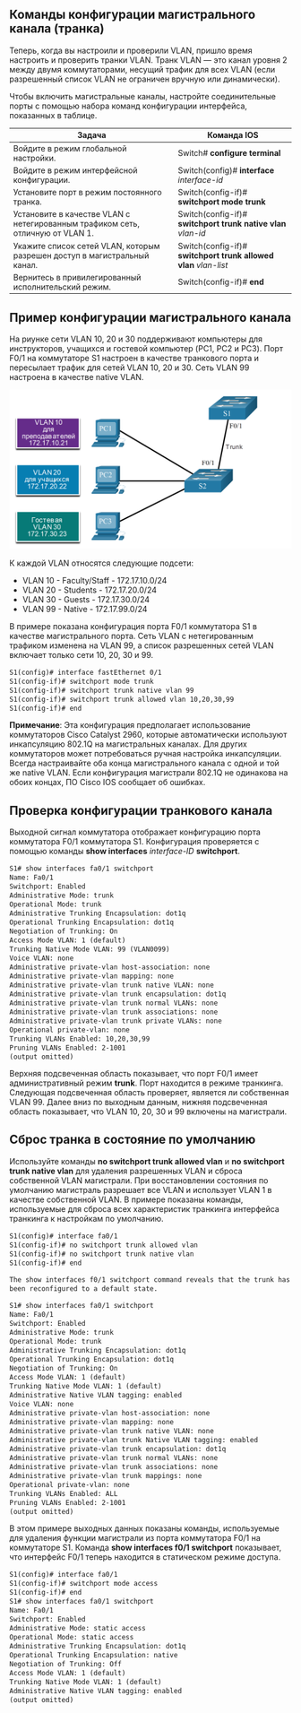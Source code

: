 <!-- 3.4.1 -->
## Команды конфигурации магистрального канала (транка)

Теперь, когда вы настроили и проверили VLAN, пришло время настроить и проверить транки VLAN. Транк VLAN — это канал уровня 2 между двумя коммутаторами, несущий трафик для всех VLAN (если разрешенный список VLAN не ограничен вручную или динамически).

Чтобы включить магистральные каналы, настройте соединительные порты с помощью набора команд конфигурации интерфейса, показанных в таблице.

| Задача | Команда IOS |
| --- | --- |
| Войдите в режим глобальной настройки. | Switch# **configure terminal** |
| Войдите в режим интерфейсной конфигурации. | Switch(config)# **interface** _interface-id_ |
| Установите порт в режим постоянного транка. | Switch(config-if)# **switchport mode trunk** |
| Установите в качестве VLAN с нетегированным трафиком сеть, отличную от VLAN 1. | Switch(config-if)# **switchport trunk native vlan** _vlan-id_ |
| Укажите список сетей VLAN, которым разрешен доступ в магистральный канал. | Switch(config-if)# **switchport trunk allowed vlan** _vlan-list_ |
| Вернитесь в привилегированный исполнительский режим. | Switch(config-if)# **end** |

<!-- 3.4.2 -->
## Пример конфигурации магистрального канала

На риунке сети VLAN 10, 20 и 30 поддерживают компьютеры для инструкторов, учащихся и гостевой компьютер (PC1, PC2 и PC3). Порт F0/1 на коммутаторе S1 настроен в качестве транкового порта и пересылает трафик для сетей VLAN 10, 20 и 30. Сеть VLAN 99 настроена в качестве native VLAN.

![](./assets/3.4.2.png)
<!-- /courses/srwe-dl/af9ea784-34fe-11eb-b1b2-9b1b0c1f7e0d/afb5d905-34fe-11eb-b1b2-9b1b0c1f7e0d/assets/c9a46d40-1c27-11ea-af09-3b2e6521927c.svg -->

К каждой VLAN относятся следующие подсети:

* VLAN 10 - Faculty/Staff - 172.17.10.0/24 
* VLAN 20 - Students - 172.17.20.0/24
* VLAN 30 - Guests - 172.17.30.0/24
* VLAN 99 - Native - 172.17.99.0/24

В примере показана конфигурация порта F0/1 коммутатора S1 в качестве магистрального порта. Сеть VLAN с нетегированным трафиком изменена на VLAN 99, а список разрешенных сетей VLAN включает только сети 10, 20, 30 и 99.

```
S1(config)# interface fastEthernet 0/1
S1(config-if)# switchport mode trunk
S1(config-if)# switchport trunk native vlan 99
S1(config-if)# switchport trunk allowed vlan 10,20,30,99
S1(config-if)# end
```

**Примечание**: Эта конфигурация предполагает использование коммутаторов Cisco Catalyst 2960, которые автоматически используют инкапсуляцию 802.1Q на магистральных каналах. Для других коммутаторов может потребоваться ручная настройка инкапсуляции. Всегда настраивайте оба конца магистрального канала с одной и той же native VLAN. Если конфигурация магистрали 802.1Q не одинакова на обоих концах, ПО Cisco IOS сообщает об ошибках.

<!-- 3.4.3 -->
## Проверка конфигурации транкового канала

Выходной сигнал коммутатора отображает конфигурацию порта коммутатора F0/1 коммутатора S1. Конфигурация проверяется с помощью команды **show interfaces** _interface-ID_ **switchport**.

```
S1# show interfaces fa0/1 switchport
Name: Fa0/1
Switchport: Enabled
Administrative Mode: trunk
Operational Mode: trunk
Administrative Trunking Encapsulation: dot1q
Operational Trunking Encapsulation: dot1q
Negotiation of Trunking: On
Access Mode VLAN: 1 (default)
Trunking Native Mode VLAN: 99 (VLAN0099)
Voice VLAN: none
Administrative private-vlan host-association: none 
Administrative private-vlan mapping: none 
Administrative private-vlan trunk native VLAN: none
Administrative private-vlan trunk encapsulation: dot1q
Administrative private-vlan trunk normal VLANs: none
Administrative private-vlan trunk associations: none
Administrative private-vlan trunk private VLANs: none 
Operational private-vlan: none
Trunking VLANs Enabled: 10,20,30,99
Pruning VLANs Enabled: 2-1001
(output omitted)
```

Верхняя подсвеченная область показывает, что порт F0/1 имеет административный режим **trunk**. Порт находится в режиме транкинга. Следующая подсвеченная область проверяет, является ли собственная VLAN 99. Далее вниз по выходным данным, нижняя подсвеченная область показывает, что VLAN 10, 20, 30 и 99 включены на магистрали.

<!-- 3.4.4 -->
## Сброс транка в состояние по умолчанию

Используйте команды **no switchport trunk allowed vlan** и **no switchport trunk native vlan** для удаления разрешенных VLAN и сброса собственной VLAN магистрали. При восстановлении состояния по умолчанию магистраль разрешает все VLAN и использует VLAN 1 в качестве собственной VLAN. В примере показаны команды, используемые для сброса всех характеристик транкинга интерфейса транкинга к настройкам по умолчанию.

```
S1(config)# interface fa0/1
S1(config-if)# no switchport trunk allowed vlan
S1(config-if)# no switchport trunk native vlan
S1(config-if)# end
```

```
The show interfaces f0/1 switchport command reveals that the trunk has been reconfigured to a default state.
```

```
S1# show interfaces fa0/1 switchport
Name: Fa0/1
Switchport: Enabled
Administrative Mode: trunk
Operational Mode: trunk
Administrative Trunking Encapsulation: dot1q
Operational Trunking Encapsulation: dot1q
Negotiation of Trunking: On
Access Mode VLAN: 1 (default) 
Trunking Native Mode VLAN: 1 (default)
Administrative Native VLAN tagging: enabled
Voice VLAN: none
Administrative private-vlan host-association: none 
Administrative private-vlan mapping: none 
Administrative private-vlan trunk native VLAN: none
Administrative private-vlan trunk Native VLAN tagging: enabled
Administrative private-vlan trunk encapsulation: dot1q
Administrative private-vlan trunk normal VLANs: none
Administrative private-vlan trunk associations: none
Administrative private-vlan trunk mappings: none
Operational private-vlan: none
Trunking VLANs Enabled: ALL
Pruning VLANs Enabled: 2-1001
(output omitted)
```

В этом примере выходных данных показаны команды, используемые для удаления функции магистрали из порта коммутатора F0/1 на коммутаторе S1. Команда **show interfaces f0/1 switchport** показывает, что интерфейс F0/1 теперь находится в статическом режиме доступа.

```
S1(config)# interface fa0/1
S1(config-if)# switchport mode access
S1(config-if)# end
S1# show interfaces fa0/1 switchport
Name: Fa0/1
Switchport: Enabled
Administrative Mode: static access
Operational Mode: static access
Administrative Trunking Encapsulation: dot1q
Operational Trunking Encapsulation: native
Negotiation of Trunking: Off
Access Mode VLAN: 1 (default)
Trunking Native Mode VLAN: 1 (default)
Administrative Native VLAN tagging: enabled
(output omitted)
```